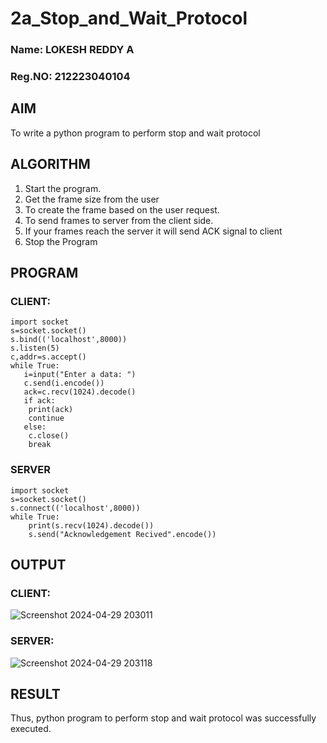 # 2a_Stop_and_Wait_Protocol

### Name: LOKESH REDDY A
### Reg.NO: 212223040104
## AIM 
To write a python program to perform stop and wait protocol
## ALGORITHM
1. Start the program.
2. Get the frame size from the user
3. To create the frame based on the user request.
4. To send frames to server from the client side.
5. If your frames reach the server it will send ACK signal to client
6. Stop the Program

## PROGRAM
 ### CLIENT:
 ```
import socket
s=socket.socket()
s.bind(('localhost',8000))
s.listen(5)
c,addr=s.accept()
while True:
    i=input("Enter a data: ")
    c.send(i.encode())
    ack=c.recv(1024).decode()
    if ack:
     print(ack)
     continue
    else:
     c.close()   
     break
```

### SERVER
```
import socket
s=socket.socket()
s.connect(('localhost',8000))
while True:
    print(s.recv(1024).decode())
    s.send("Acknowledgement Recived".encode())
```

## OUTPUT
 ### CLIENT:
 ![Screenshot 2024-04-29 203011](https://github.com/Lokeshreddya31/2a_Stop_and_Wait_Protocol/assets/144870682/0b7c4885-49cb-4860-ada6-0ac0518a9ff4)

### SERVER:
![Screenshot 2024-04-29 203118](https://github.com/Lokeshreddya31/2a_Stop_and_Wait_Protocol/assets/144870682/4221148f-b169-4f49-bc1c-d9c7e189d00e)

## RESULT
Thus, python program to perform stop and wait protocol was successfully executed.
